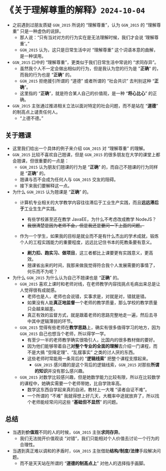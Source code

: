 # 《关于理解尊重的解释》`2024-10-04`

- 之前遇到过朋友质疑 `GGN_2015` 所说的 “理解尊重”，认为 `GGN_2015` 的 “理解尊重” 只是一种虚伪的说辞。
  - 那人说：“只有当对对方的行为实在是无法理解时候，我们才会说 ‘理解尊重’。”
  - `GGN_2015` 认为，这只是日常生活中对 “理解尊重” 这个词语本意的曲解，是一种误用。
- `GGN_2015` 口中的 “理解尊重”，更类似于我们日常生活中常说的 “求同存异”。
  - 虽然我个人不一定会做出相似的行为，但是我认为您的行为是 "**正确**" 的，而我的行为也是 “**正确**” 的。
  - `GGN_2015` 拒绝援引所谓的 “道德” 或者所谓的 “社会共识” 去判别这种 “**正确**”。
  - 这里指的 “**正确**”，就是符合某人自己的价值观，是一种 “**将心比心**” 的正确。
- `GGN_2015` 主张通过推进相关立法以面对特定的社会问题，而不是站在 “**道德**” 的制高点上谴责任何人。
  - “上德不德。”

## 关于翘课

- 这里我们给出一个具体的例子来介绍 `GGN_2015` 对 “理解尊重” 的理解。
- `GGN_2015` 比较不喜欢自己翘课，但是 `GGN_2015` 的很多朋友在大学的课堂上都会翘课，但很重要的一点是：
  - `GGN_2015` 认为朋友们翘课的行为是 “**正确**” 的，而自己不翘课的行为同样是 “**正确**” 的。
  - 翘课与否不会成为任何人与 `GGN_2015` 交友的阻碍。
  - 接下来我们要解释这一点。
- 为什么 `GGN_2015` 认为翘课是 “**正确**” 的。
  - 计算机专业相关的大学教学内容往往滞后于工业生产实践，而且**远远滞后于**工业生生产实践。
    - 有些学校甚至还在教学 JavaEE，为什么不考虑改成教学 NodeJS？
    - ~~我很清楚是因为老师不会，但是我还是要问一下上面的问题。~~
    
  - 作为一个学生，如果我的目标是就业而不是有什么杰出的学术成就，锻炼个人的工程实践能力的重要程度，远远比记住书本的死教条要有意义。
    - **刷力扣、跑实习、做项目**，这三者都比上课要更有实践意义，更高效。
    - 翘课省出来的时间，我那来做我觉得符合我个人发展需要的事情了，何乐而不为呢？
- 为什么 `GGN_2015` 为什么认为自己不翘课也是 “**正确**” 的。
  - `GGN_2015` 喜欢上课时和老师对线，在老师教学内容找挑点毛病出来总是让人觉得很有成就感。
    - 老师也是人，老师也会说错，实事求是，对就是对，错就是错。
    - 如果没有人能**真正地监督**一个老师的教学质量，那么学校的教学质量只会越来越差。
    - 真正有效的监督方式，就是跟着老师的思路完整地走一遍，然后去寻中其中逻辑薄弱的环节。
  - `GGN_2015` 觉得有些老师在**教学思路**上，确实有很多值得学习的地方，因为 `GGN_2015` 自己也想当个老师，所以得学一学。
    - 有至少一半的老师教学确实很吸引人，比国内的很多教材做的要好。
    - 因为他们能够带着自己**对整个专业的全面的理解**去介绍一门课程，而不是大搞 “空降定理”、“乱摆事实” 之类的讨人厌的东西。
    - 这些老师时常能用一条背后的 “**逻辑线索**” 把整个课程支撑起来。
      - `GGN_2015` 感兴趣的是这个背后的逻辑线索，`GGN_2015` 对那些**所谓的知识**并没有那么感兴趣。
  - `GGN_2015` 对数学比较感兴趣，但是她数学能力比较有限，所以在比较数学的课程中，她确实需要一个老师带她，比自学效率高。
    - 数学这东西自学起来真的自闭，教材上一大堆 “读者自证不难”。
    - 一个所谓的 “不难” 我就得想上好几天，大概率中途就放弃了，所以找个老师能经常问问这些 “**基础但不显然**” 的问题。

## 总结

- 当遇到**价值观**不同的人的时候，`GGN_2015` 主张**求同存异**。
  - 我们无法抛开价值观谈 “对错”，我们只能相对个人价值去讨论一个行为的合理性。
- 当遇到真正难以调和的矛盾时，`GGN_2015` 主张借助**结构/制度/法律**手段解决问题。
  - 而不是天天站在所谓的 “**道德的制高点上**” 对他人的选择指手画脚。


